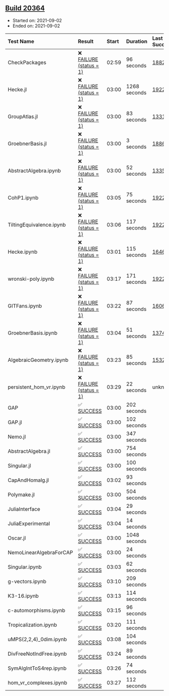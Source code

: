## [Build 20364](https://oscarci.mathematik.uni-kl.de/job/oscar/20364/)

* Started on: 2021-09-02
* Ended on: 2021-09-02

| Test Name    | Result | Start | Duration | Last Success | First Failure |
|:-------------|:-------|:------|:---------|:-------------|:--------------|
| CheckPackages | ❌ [FAILURE (status = 1)](https://oscarci.mathematik.uni-kl.de/job/oscar/20364/artifact/logs/build-20364/CheckPackages.log) | 02:59 | 96 seconds | [18822](https://oscarci.mathematik.uni-kl.de/job/oscar/18822/) | [18823](https://oscarci.mathematik.uni-kl.de/job/oscar/18823/) |
| Hecke.jl | ❌ [FAILURE (status = 1)](https://oscarci.mathematik.uni-kl.de/job/oscar/20364/artifact/logs/build-20364/Hecke.jl.log) | 03:00 | 1268 seconds | [19222](https://oscarci.mathematik.uni-kl.de/job/oscar/19222/) | [20152](https://oscarci.mathematik.uni-kl.de/job/oscar/20152/) |
| GroupAtlas.jl | ❌ [FAILURE (status = 1)](https://oscarci.mathematik.uni-kl.de/job/oscar/20364/artifact/logs/build-20364/GroupAtlas.jl.log) | 03:00 | 83 seconds | [13311](https://oscarci.mathematik.uni-kl.de/job/oscar/13311/) | [13312](https://oscarci.mathematik.uni-kl.de/job/oscar/13312/) |
| GroebnerBasis.jl | ❌ [FAILURE (status = 1)](https://oscarci.mathematik.uni-kl.de/job/oscar/20364/artifact/logs/build-20364/GroebnerBasis.jl.log) | 03:00 | 3 seconds | [18864](https://oscarci.mathematik.uni-kl.de/job/oscar/18864/) | [18865](https://oscarci.mathematik.uni-kl.de/job/oscar/18865/) |
| AbstractAlgebra.ipynb | ❌ [FAILURE (status = 1)](https://oscarci.mathematik.uni-kl.de/job/oscar/20364/artifact/logs/build-20364/AbstractAlgebra.ipynb.log) | 03:00 | 52 seconds | [13355](https://oscarci.mathematik.uni-kl.de/job/oscar/13355/) | [13356](https://oscarci.mathematik.uni-kl.de/job/oscar/13356/) |
| CohP1.ipynb | ❌ [FAILURE (status = 1)](https://oscarci.mathematik.uni-kl.de/job/oscar/20364/artifact/logs/build-20364/CohP1.ipynb.log) | 03:05 | 75 seconds | [19222](https://oscarci.mathematik.uni-kl.de/job/oscar/19222/) | [20152](https://oscarci.mathematik.uni-kl.de/job/oscar/20152/) |
| TiltingEquivalence.ipynb | ❌ [FAILURE (status = 1)](https://oscarci.mathematik.uni-kl.de/job/oscar/20364/artifact/logs/build-20364/TiltingEquivalence.ipynb.log) | 03:06 | 117 seconds | [19222](https://oscarci.mathematik.uni-kl.de/job/oscar/19222/) | [20152](https://oscarci.mathematik.uni-kl.de/job/oscar/20152/) |
| Hecke.ipynb | ❌ [FAILURE (status = 1)](https://oscarci.mathematik.uni-kl.de/job/oscar/20364/artifact/logs/build-20364/Hecke.ipynb.log) | 03:01 | 115 seconds | [16463](https://oscarci.mathematik.uni-kl.de/job/oscar/16463/) | [16464](https://oscarci.mathematik.uni-kl.de/job/oscar/16464/) |
| wronski-poly.ipynb | ❌ [FAILURE (status = 1)](https://oscarci.mathematik.uni-kl.de/job/oscar/20364/artifact/logs/build-20364/wronski-poly.ipynb.log) | 03:17 | 171 seconds | [19222](https://oscarci.mathematik.uni-kl.de/job/oscar/19222/) | [20152](https://oscarci.mathematik.uni-kl.de/job/oscar/20152/) |
| GITFans.ipynb | ❌ [FAILURE (status = 1)](https://oscarci.mathematik.uni-kl.de/job/oscar/20364/artifact/logs/build-20364/GITFans.ipynb.log) | 03:22 | 87 seconds | [16068](https://oscarci.mathematik.uni-kl.de/job/oscar/16068/) | [16069](https://oscarci.mathematik.uni-kl.de/job/oscar/16069/) |
| GroebnerBasis.ipynb | ❌ [FAILURE (status = 1)](https://oscarci.mathematik.uni-kl.de/job/oscar/20364/artifact/logs/build-20364/GroebnerBasis.ipynb.log) | 03:04 | 51 seconds | [13748](https://oscarci.mathematik.uni-kl.de/job/oscar/13748/) | [13749](https://oscarci.mathematik.uni-kl.de/job/oscar/13749/) |
| AlgebraicGeometry.ipynb | ❌ [FAILURE (status = 1)](https://oscarci.mathematik.uni-kl.de/job/oscar/20364/artifact/logs/build-20364/AlgebraicGeometry.ipynb.log) | 03:23 | 85 seconds | [15322](https://oscarci.mathematik.uni-kl.de/job/oscar/15322/) | [15323](https://oscarci.mathematik.uni-kl.de/job/oscar/15323/) |
| persistent_hom_vr.ipynb | ❌ [FAILURE (status = 1)](https://oscarci.mathematik.uni-kl.de/job/oscar/20364/artifact/logs/build-20364/persistent_hom_vr.ipynb.log) | 03:29 | 22 seconds | unknown | unknown |
| GAP | ✅ [SUCCESS](https://oscarci.mathematik.uni-kl.de/job/oscar/20364/artifact/logs/build-20364/GAP.log) | 03:00 | 202 seconds |  |  |
| GAP.jl | ✅ [SUCCESS](https://oscarci.mathematik.uni-kl.de/job/oscar/20364/artifact/logs/build-20364/GAP.jl.log) | 03:00 | 102 seconds |  |  |
| Nemo.jl | ✅ [SUCCESS](https://oscarci.mathematik.uni-kl.de/job/oscar/20364/artifact/logs/build-20364/Nemo.jl.log) | 03:00 | 347 seconds |  |  |
| AbstractAlgebra.jl | ✅ [SUCCESS](https://oscarci.mathematik.uni-kl.de/job/oscar/20364/artifact/logs/build-20364/AbstractAlgebra.jl.log) | 03:00 | 754 seconds |  |  |
| Singular.jl | ✅ [SUCCESS](https://oscarci.mathematik.uni-kl.de/job/oscar/20364/artifact/logs/build-20364/Singular.jl.log) | 03:00 | 100 seconds |  |  |
| CapAndHomalg.jl | ✅ [SUCCESS](https://oscarci.mathematik.uni-kl.de/job/oscar/20364/artifact/logs/build-20364/CapAndHomalg.jl.log) | 03:02 | 93 seconds |  |  |
| Polymake.jl | ✅ [SUCCESS](https://oscarci.mathematik.uni-kl.de/job/oscar/20364/artifact/logs/build-20364/Polymake.jl.log) | 03:00 | 504 seconds |  |  |
| JuliaInterface | ✅ [SUCCESS](https://oscarci.mathematik.uni-kl.de/job/oscar/20364/artifact/logs/build-20364/JuliaInterface.log) | 03:04 | 29 seconds |  |  |
| JuliaExperimental | ✅ [SUCCESS](https://oscarci.mathematik.uni-kl.de/job/oscar/20364/artifact/logs/build-20364/JuliaExperimental.log) | 03:04 | 14 seconds |  |  |
| Oscar.jl | ✅ [SUCCESS](https://oscarci.mathematik.uni-kl.de/job/oscar/20364/artifact/logs/build-20364/Oscar.jl.log) | 03:00 | 1048 seconds |  |  |
| NemoLinearAlgebraForCAP | ✅ [SUCCESS](https://oscarci.mathematik.uni-kl.de/job/oscar/20364/artifact/logs/build-20364/NemoLinearAlgebraForCAP.log) | 03:00 | 24 seconds |  |  |
| Singular.ipynb | ✅ [SUCCESS](https://oscarci.mathematik.uni-kl.de/job/oscar/20364/artifact/logs/build-20364/Singular.ipynb.log) | 03:03 | 62 seconds |  |  |
| g-vectors.ipynb | ✅ [SUCCESS](https://oscarci.mathematik.uni-kl.de/job/oscar/20364/artifact/logs/build-20364/g-vectors.ipynb.log) | 03:10 | 209 seconds |  |  |
| K3-16.ipynb | ✅ [SUCCESS](https://oscarci.mathematik.uni-kl.de/job/oscar/20364/artifact/logs/build-20364/K3-16.ipynb.log) | 03:13 | 114 seconds |  |  |
| c-automorphisms.ipynb | ✅ [SUCCESS](https://oscarci.mathematik.uni-kl.de/job/oscar/20364/artifact/logs/build-20364/c-automorphisms.ipynb.log) | 03:15 | 96 seconds |  |  |
| Tropicalization.ipynb | ✅ [SUCCESS](https://oscarci.mathematik.uni-kl.de/job/oscar/20364/artifact/logs/build-20364/Tropicalization.ipynb.log) | 03:20 | 111 seconds |  |  |
| uMPS(2,2,4)_0dim.ipynb | ✅ [SUCCESS](https://oscarci.mathematik.uni-kl.de/job/oscar/20364/artifact/logs/build-20364/uMPS-2-2-4-_0dim.ipynb.log) | 03:08 | 104 seconds |  |  |
| DivFreeNotIndFree.ipynb | ✅ [SUCCESS](https://oscarci.mathematik.uni-kl.de/job/oscar/20364/artifact/logs/build-20364/DivFreeNotIndFree.ipynb.log) | 03:24 | 89 seconds |  |  |
| SymAlgIntToS4rep.ipynb | ✅ [SUCCESS](https://oscarci.mathematik.uni-kl.de/job/oscar/20364/artifact/logs/build-20364/SymAlgIntToS4rep.ipynb.log) | 03:26 | 74 seconds |  |  |
| hom_vr_complexes.ipynb | ✅ [SUCCESS](https://oscarci.mathematik.uni-kl.de/job/oscar/20364/artifact/logs/build-20364/hom_vr_complexes.ipynb.log) | 03:27 | 112 seconds |  |  |
